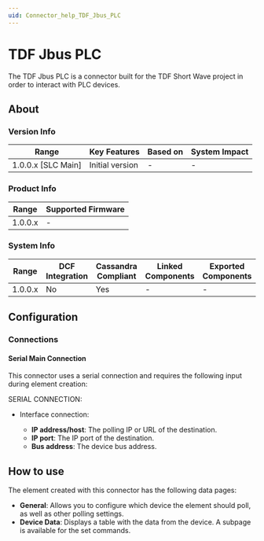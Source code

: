 ```yaml
---
uid: Connector_help_TDF_Jbus_PLC
---
```


# TDF Jbus PLC

The TDF Jbus PLC is a connector built for the TDF Short Wave project in order to interact with PLC devices.

## About

### Version Info

| Range                | Key Features     | Based on     | System Impact     |
|----------------------|------------------|--------------|-------------------|
| 1.0.0.x [SLC Main]   | Initial version  | -            | -                 |

### Product Info

| Range     | Supported Firmware     |
|-----------|------------------------|
| 1.0.0.x   | -                      |

### System Info

| Range     | DCF Integration     | Cassandra Compliant     | Linked Components     | Exported Components     |
|-----------|---------------------|-------------------------|-----------------------|-------------------------|
| 1.0.0.x   | No                  | Yes                     | -                     | -                       |

## Configuration

### Connections

#### Serial Main Connection

This connector uses a serial connection and requires the following input during element creation:

SERIAL CONNECTION:

- Interface connection:

  - **IP address/host**: The polling IP or URL of the destination.
  - **IP port**: The IP port of the destination.
  - **Bus address**: The device bus address.

## How to use

The element created with this connector has the following data pages:

- **General**: Allows you to configure which device the element should poll, as well as other polling settings.
- **Device Data**: Displays a table with the data from the device. A subpage is available for the set commands.
